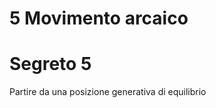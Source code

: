 
# 5 Movimento arcaico


# Segreto 5 

Partire da una posizione generativa di equilibrio
<!--stackedit_data:
eyJoaXN0b3J5IjpbNTU4MzU2ODYzLC03Njg2NzY3MDgsMTYxMz
I1ODQ3NywtMTg5MjExNjU3NF19
-->